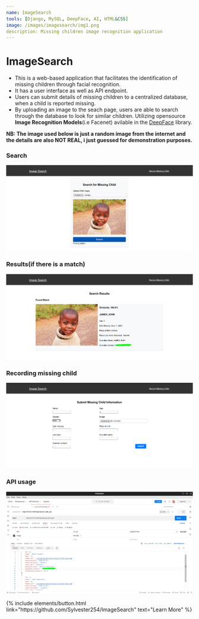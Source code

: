 ```yaml
---
name: ImageSearch
tools: [Django, MySQL, DeepFace, AI, HTML&CSS]
image: /images/imagesearch/img1.png
description: Missing children image recognition application
---
```

# ImageSearch
- This is a web-based application that facilitates the identification of missing children through facial recognition.
- It has a user interface as well as API endpoint.
- Users can submit details of missing children to a centralized database, when a child is reported missing. 
- By uploading an image to the seach page, users are able to search through the database to look for similar children. Utilizing opensource **Image Recognition Models**(i.e Facenet) avilable in the [DeepFace](https://github.com/serengil/deepface) library.

**NB: The image used below is just a random image from the internet and the details are also NOT REAL, i just guessed for demonstration purposes.**

### Search

![preview](/images/imagesearch/img2.png)

### Results(if there is a match)
![preview](/images/imagesearch/img3.png)

### Recording missing child
![preview](/images/imagesearch/img4.png)

### API usage
![preview](/images/imagesearch/img5.png)

<p class="text-center">
{% include elements/button.html link="https://github.com/Sylvester254/ImageSearch" text="Learn More" %}
</p>